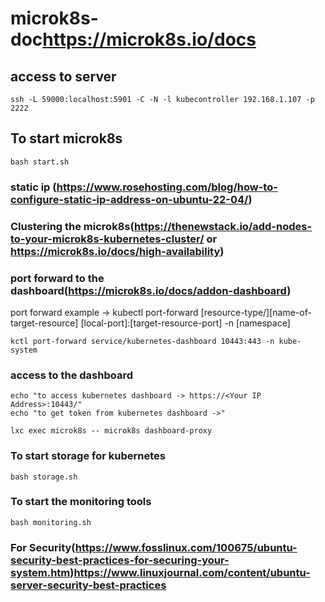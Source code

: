 # microk8s-doc<https://microk8s.io/docs>

## access to server

```shell
ssh -L 59000:localhost:5901 -C -N -l kubecontroller 192.168.1.107 -p 2222
```

## To start microk8s

```shell
bash start.sh
```

### static ip (<https://www.rosehosting.com/blog/how-to-configure-static-ip-address-on-ubuntu-22-04/>)

### Clustering the microk8s(<https://thenewstack.io/add-nodes-to-your-microk8s-kubernetes-cluster/> or <https://microk8s.io/docs/high-availability>)

### port forward to the dashboard(<https://microk8s.io/docs/addon-dashboard>)

port forward  example -> kubectl port-forward [resource-type/][name-of-target-resource] [local-port]:[target-resource-port] -n [namespace]

```shell
kctl port-forward service/kubernetes-dashboard 10443:443 -n kube-system
```

### access to the dashboard

```shell
echo "to access kubernetes dashboard -> https://<Your IP Address>:10443/"
echo "to get token from kubernetes dashboard ->"

lxc exec microk8s -- microk8s dashboard-proxy

```

### To start storage for kubernetes

```shell
bash storage.sh
```

### To start the monitoring tools

```shell
bash monitoring.sh
```

### For Security(<https://www.fosslinux.com/100675/ubuntu-security-best-practices-for-securing-your-system.htm>)<https://www.linuxjournal.com/content/ubuntu-server-security-best-practices>
